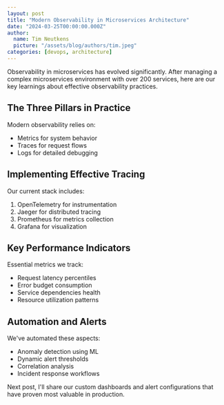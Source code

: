 ```yaml
---
layout: post
title: "Modern Observability in Microservices Architecture"
date: "2024-03-25T00:00:00.000Z"
author:
  name: Tim Neutkens
  picture: "/assets/blog/authors/tim.jpeg"
categories: [devops, architecture]
---
```


Observability in microservices has evolved significantly. After managing a complex microservices environment with over 200 services, here are our key learnings about effective observability practices.

## The Three Pillars in Practice

Modern observability relies on:

- Metrics for system behavior
- Traces for request flows
- Logs for detailed debugging

## Implementing Effective Tracing

Our current stack includes:

1. OpenTelemetry for instrumentation
2. Jaeger for distributed tracing
3. Prometheus for metrics collection
4. Grafana for visualization

## Key Performance Indicators

Essential metrics we track:

- Request latency percentiles
- Error budget consumption
- Service dependencies health
- Resource utilization patterns

## Automation and Alerts

We've automated these aspects:

- Anomaly detection using ML
- Dynamic alert thresholds
- Correlation analysis
- Incident response workflows

Next post, I'll share our custom dashboards and alert configurations that have proven most valuable in production. 